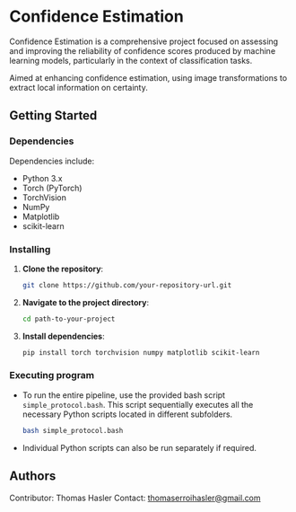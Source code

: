 # Confidence Estimation

Confidence Estimation is a comprehensive project focused on assessing and improving the reliability of confidence scores produced by machine learning models, particularly in the context of classification tasks.

Aimed at enhancing confidence estimation, using image transformations to extract local information on certainty.

## Getting Started

### Dependencies

Dependencies include:

- Python 3.x
- Torch (PyTorch)
- TorchVision
- NumPy
- Matplotlib
- scikit-learn

### Installing

1. **Clone the repository**:
   ```bash
   git clone https://github.com/your-repository-url.git
   ```

2. **Navigate to the project directory**:
   ```bash
   cd path-to-your-project
   ```

3. **Install dependencies**:
   ```bash
   pip install torch torchvision numpy matplotlib scikit-learn
   ```

### Executing program

- To run the entire pipeline, use the provided bash script `simple_protocol.bash`. This script sequentially executes all the necessary Python scripts located in different subfolders.
  
  ```bash
  bash simple_protocol.bash
  ```

- Individual Python scripts can also be run separately if required.

## Authors

Contributor: Thomas Hasler
Contact: thomaserroihasler@gmail.com
